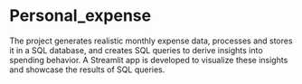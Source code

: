 # Personal_expense
 The project generates realistic monthly expense data, processes and stores it in a SQL database, and creates SQL queries to derive insights into spending behavior. A Streamlit app is developed to visualize these insights and showcase the results of SQL queries.
